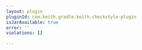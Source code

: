```yaml
---
layout: plugin
pluginId: com.keith.gradle.keith-checkstyle-plugin
isJarAvailable: true
error: ''
violations: []

---
```


